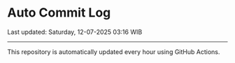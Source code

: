 # Auto Commit Log

Last updated: Saturday, 12-07-2025 03:16 WIB

---

This repository is automatically updated every hour using GitHub Actions.
